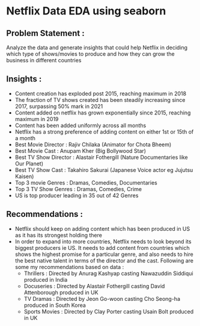 # Netflix Data EDA using seaborn

## Problem Statement :
Analyze the data and generate insights that could help Netflix in deciding which type of shows/movies to produce and how they can grow the business in different countries

## Insights :
- Content creation has exploded post 2015, reaching maximum in 2018 
- The fraction of TV shows created has been steadily increasing since 2017, surpassing 50% mark in 2021 
- Content added on netflix has grown exponentially since 2015, reaching maximum in 2019 
- Content has been added uniformly across all months 
- Netflix has a strong preference of adding content on either 1st or 15th of a month 
- Best Movie Director : Rajiv Chilaka (Animator for Chota Bheem) 
- Best Movie Cast : Anupam Kher (Big Bollywood Star) 
- Best TV Show Director : Alastair Fothergill (Nature Documentaries like Our Planet) 
- Best TV Show Cast : Takahiro Sakurai (Japanese Voice actor eg Jujutsu Kaisen) 
- Top 3 movie Genres : Dramas, Comedies, Documentaries 
- Top 3 TV Show Genres : Dramas, Comedies, Crime 
- US is top producer leading in 35 out of 42 Genres 

## Recommendations :
- Netflix should keep on adding content which has been produced in US as it has its strongest holding there
- In order to expand into more countries, Netflix needs to look beyond its biggest producers ie US. It needs to add content from countries which shows the highest promise for a particular genre, and also needs to hire the best native talent in terms of the director and the cast. Following are some my recommendations based on data :
  - Thrillers : Directed by Anurag Kashyap casting Nawazuddin Siddiqui produced in India
  - Docuseries : Directed by Alastair Fothergill casting David Attenborough produced in UK
  - TV Dramas : Directed by Jeon Go-woon casting Cho Seong-ha produced in South Korea
  - Sports Movies : Directed by Clay Porter casting Usain Bolt produced in UK
